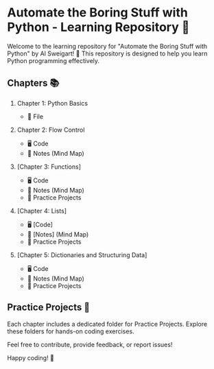 # Automate the Boring Stuff with Python - Learning Repository 🐍

Welcome to the learning repository for "Automate the Boring Stuff with Python" by Al Sweigart! 📘 This repository is designed to help you learn Python programming effectively.

## Chapters 📚

1. Chapter 1: Python Basics

   - 📜 File

2. Chapter 2: Flow Control

   - 🖥️ Code
   - 🧠 Notes (Mind Map)

3. [Chapter 3: Functions]

   - 🖥️ Code
   - 🧠 Notes (Mind Map)
   - 🚀 Practice Projects

4. [Chapter 4: Lists]

   - 🖥️ [Code]
   - 🧠 [Notes] (Mind Map)
   - 🚀 Practice Projects

5. [Chapter 5: Dictionaries and Structuring Data]

   - 🖥️ Code
   - 🧠 Notes (Mind Map)
   - 🚀 Practice Projects

## Practice Projects 🚀

Each chapter includes a dedicated folder for Practice Projects. Explore these folders for hands-on coding exercises.

Feel free to contribute, provide feedback, or report issues!

Happy coding! 🚀
